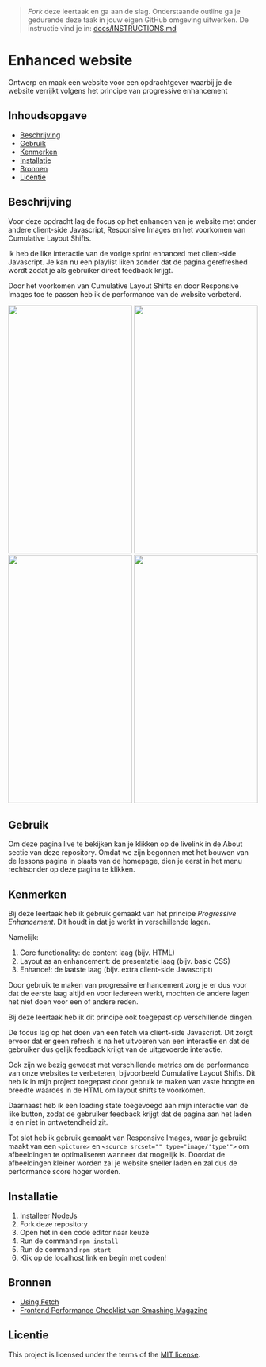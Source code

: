 > _Fork_ deze leertaak en ga aan de slag. Onderstaande outline ga je gedurende deze taak in jouw eigen GitHub omgeving uitwerken. De instructie vind je in: [docs/INSTRUCTIONS.md](docs/INSTRUCTIONS.md)

# Enhanced website
<!-- Geef je project een titel en schrijf in één zin wat het is -->
Ontwerp en maak een website voor een opdrachtgever waarbij je de website verrijkt volgens het principe van progressive enhancement

## Inhoudsopgave

  * [Beschrijving](#beschrijving)
  * [Gebruik](#gebruik)
  * [Kenmerken](#kenmerken)
  * [Installatie](#installatie)
  * [Bronnen](#bronnen)
  * [Licentie](#licentie)

## Beschrijving
<!-- Bij Beschrijving staat kort beschreven wat voor project het is en wat je hebt gemaakt -->
Voor deze opdracht lag de focus op het enhancen van je website met onder andere client-side Javascript, Responsive Images en het voorkomen van Cumulative Layout Shifts. 

Ik heb de like interactie van de vorige sprint enhanced met client-side Javascript. Je kan nu een playlist liken zonder dat de pagina gerefreshed wordt zodat je als gebruiker direct feedback krijgt.

Door het voorkomen van Cumulative Layout Shifts en door Responsive Images toe te passen heb ik de performance van de website verbeterd.

<!-- Voeg een mooie poster visual toe 📸 -->

<img height= 500 width= 250 src="https://github.com/Annevd/the-web-is-for-everyone-interactive-functionality/assets/144004647/b5aa2903-80ff-4444-b36a-26928aeac831">
<img height= 500 width= 250 src="https://github.com/Annevd/the-web-is-for-everyone-interactive-functionality/assets/144004647/c656bf47-f226-4ef5-9366-f8f1183d2d1c">
<img height= 500 width= 250 src="https://github.com/Annevd/the-web-is-for-everyone-interactive-functionality/assets/144004647/539a068a-49b8-4393-b351-e5af505e5490">
<img height= 500 width= 250 src="https://github.com/Annevd/the-web-is-for-everyone-interactive-functionality/assets/144004647/498bd02e-7882-4395-b0d3-2023aa702468">
<!-- Voeg een link toe naar Github Pages 🌐-->

## Gebruik
<!-- Bij Gebruik staat de user story, hoe het werkt en wat je er mee kan. -->
Om deze pagina live te bekijken kan je klikken op de livelink in de About sectie van deze repository.
Omdat we zijn begonnen met het bouwen van de lessons pagina in plaats van de homepage, dien je eerst in het menu rechtsonder op deze pagina te klikken.

## Kenmerken
<!-- Bij Kenmerken staat welke technieken zijn gebruikt en hoe. Wat is de HTML structuur? Wat zijn de belangrijkste dingen in CSS? Wat is er met JS gedaan en hoe? Misschien heb je iets met NodeJS gedaan, of heb je een framwork of library gebruikt? -->
Bij deze leertaak heb ik gebruik gemaakt van het principe _Progressive Enhancement_. Dit houdt in dat je werkt in verschillende lagen.

Namelijk:

1. Core functionality: de content laag (bijv. HTML)
2. Layout as an enhancement: de presentatie laag (bijv. basic CSS)
3. Enhance!: de laatste laag (bijv. extra client-side Javascript)

Door gebruik te maken van progressive enhancement zorg je er dus voor dat de eerste laag altijd en voor iedereen werkt, mochten de andere lagen het niet doen voor een of andere reden.

Bij deze leertaak heb ik dit principe ook toegepast op verschillende dingen.

De focus lag op het doen van een fetch via client-side Javascript. Dit zorgt ervoor dat er geen refresh is na het uitvoeren van een interactie en dat de gebruiker dus gelijk feedback krijgt van de uitgevoerde interactie.

Ook zijn we bezig geweest met verschillende metrics om de performance van onze websites te verbeteren, bijvoorbeeld Cumulative Layout Shifts. Dit heb ik in mijn project toegepast door gebruik te maken van vaste hoogte en breedte waardes in de HTML om layout shifts te voorkomen. 

Daarnaast heb ik een loading state toegevoegd aan mijn interactie van de like button, zodat de gebruiker feedback krijgt dat de pagina aan het laden is en niet in ontwetendheid zit.

Tot slot heb ik gebruik gemaakt van Responsive Images, waar je gebruikt maakt van een `<picture>` en `<source srcset="" type="image/'type'">` om afbeeldingen te optimaliseren wanneer dat mogelijk is. Doordat de afbeeldingen kleiner worden zal je website sneller laden en zal dus de performance score hoger worden.

## Installatie
<!-- Bij Instalatie staat hoe een andere developer aan jouw repo kan werken -->
1. Installeer [NodeJs](https://nodejs.org/en)
2. Fork deze repository
3. Open het in een code editor naar keuze
4. Run de command ```npm install```
5. Run de command `npm start`
6. Klik op de localhost link en begin met coden!

## Bronnen

- [Using Fetch](https://developer.mozilla.org/en-US/docs/Web/API/Fetch_API/Using_Fetch)
- [Frontend Performance Checklist van Smashing Magazine](https://www.smashingmagazine.com/2021/01/front-end-performance-2021-free-pdf-checklist/)

## Licentie

This project is licensed under the terms of the [MIT license](./LICENSE).
